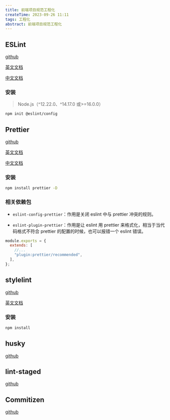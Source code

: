 ```yaml
---
title: 前端项目规范工程化
createTime: 2023-09-26 11:11
tags: 工程化
abstract: 前端项目规范工程化
---
```


## ESLint

[github](https://github.com/eslint/eslint)

[英文文档](https://eslint.org/)

[中文文档](https://zh-hans.eslint.org/)

### 安装

> Node.js（^12.22.0、^14.17.0 或>=16.0.0）

```sh
npm init @eslint/config
```

## Prettier

[github](https://github.com/prettier/prettier)

[英文文档](https://prettier.io/)

[中文文档](https://www.prettier.cn/)

### 安装

```sh
npm install prettier -D
```

### 相关依赖包

- `eslint-config-prettier`：作用是关闭 eslint 中与 prettier 冲突的规则。

- `eslint-plugin-prettier`：作用是让 eslint 用 prettier 来格式化，相当于当代码格式不符合 prettier 的配置的时候，也可以报错一个 eslint 错误。

```js
module.exports = {
  extends: [
    //...
    "plugin:prettier/recommended",
  ],
};
```

## stylelint

[github](https://github.com/stylelint/stylelint)

[英文文档](https://stylelint.io/)

### 安装

```sh
npm install
```

## husky

[github](https://github.com/typicode/husky)

## lint-staged

[github](https://github.com/okonet/lint-staged)

## Commitizen

[github](https://github.com/commitizen-tools/commitizen)
